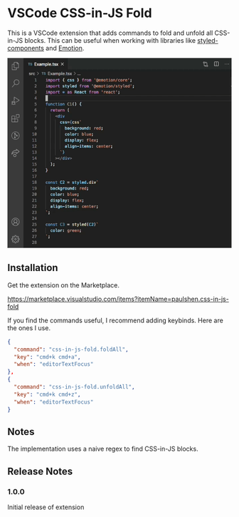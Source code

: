 # VSCode CSS-in-JS Fold

This is a VSCode extension that adds commands to fold and unfold all CSS-in-JS blocks. This can be useful when working with libraries like [styled-components](https://styled-components.com/) and [Emotion](https://emotion.sh/).

![Example recording](example.gif)

## Installation

Get the extension on the Marketplace.

https://marketplace.visualstudio.com/items?itemName=paulshen.css-in-js-fold

If you find the commands useful, I recommend adding keybinds. Here are the ones I use.

```json
{
  "command": "css-in-js-fold.foldAll",
  "key": "cmd+k cmd+a",
  "when": "editorTextFocus"
},
{
  "command": "css-in-js-fold.unfoldAll",
  "key": "cmd+k cmd+z",
  "when": "editorTextFocus"
}
```

## Notes

The implementation uses a naive regex to find CSS-in-JS blocks.

## Release Notes

### 1.0.0

Initial release of extension
